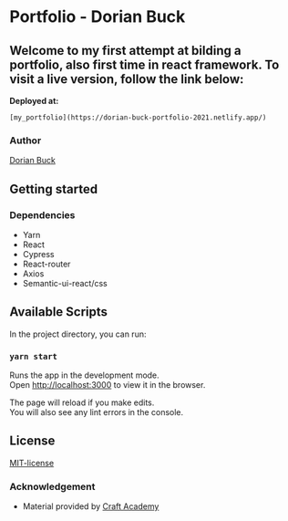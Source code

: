 # Portfolio - Dorian Buck

## Welcome to my first attempt at bilding a portfolio, also first time in react framework. To visit a live version, follow the link below:
**Deployed at:**
```
[my_portfolio](https://dorian-buck-portfolio-2021.netlify.app/)
```
### Author
[Dorian Buck](https://github.com/dorianbuck/)


## Getting started
### Dependencies  
* Yarn
* React
* Cypress
* React-router
* Axios
* Semantic-ui-react/css


## Available Scripts

In the project directory, you can run:

### `yarn start`

Runs the app in the development mode.\
Open [http://localhost:3000](http://localhost:3000) to view it in the browser.

The page will reload if you make edits.\
You will also see any lint errors in the console.


## License  
[MIT-license](https://en.wikipedia.org/wiki/MIT_License)

### Acknowledgement  
- Material provided by [Craft Academy](https://craftacademy.se)
